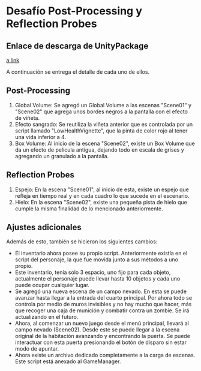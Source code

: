 # Desafío Post-Processing y Reflection Probes

## Enlace de descarga de UnityPackage

[a link](https://drive.google.com/file/d/1lu2OmKsvmnhYeX2ZYRyrZ9Pz9h_kEAPN/view?usp=sharing)

A continuación se entrega el detalle de cada uno de ellos.

## Post-Processing

1. Global Volume: Se agregó un Global Volume a las escenas "Scene01" y "Scene02" que agrega unos bordes negros a la pantalla con el efecto de viñeta.
2. Efecto sangrado: Se reutiliza la viñeta anterior que es controlada por un script llamado "LowHealthVignette", que la pinta de color rojo al tener una vida inferior a 4.
3. Box Volume: Al inicio de la escena "Scene02", existe un Box Volume que da un efecto de película antigua, dejando todo en escala de grises y agregando un granulado a la pantalla.

## Reflection Probes

1. Espejo: En la escena "Scene01", al inicio de esta, existe un espejo que refleja en tiempo real y en cada cuadro lo que sucede en el escenario.
2. Hielo: En la escena "Scene02", existe una pequeña pista de hielo que cumple la misma finalidad de lo mencionado anteriormente.

## Ajustes adicionales

Además de esto, también se hicieron los siguientes cambios:
- El inventario ahora posee su propio script. Anteriormente existía en el script del personaje, la que fue movida junto a sus métodos a uno propio.
- Este inventario, tenía solo 3 espacio, uno fijo para cada objeto, actualmente el personaje puede llevar hasta 10 objetos y cada uno puede ocupar cualquier lugar.
- Se agregó una nueva escena de un campo nevado. En esta se puede avanzar hasta llegar a la entrada del cuarto principal. Por ahora todo se controla por medio de muros invisibles y no hay mucho que hacer, más que recoger una caja de munición y combatir contra un zombie. Se irá actualizando en el futuro.
- Ahora, al comenzar un nuevo juego desde el menú principal, llevará al campo nevado (Scene02). Desde este se puede llegar a la escena original de la habitación avanzando y encontrando la puerta. Se puede interactuar con esta puerta presionando el botón de disparo sin estar modo de apuntar.
- Ahora existe un archivo dedicado completamente a la carga de escenas. Este script está anexado al GameManager.